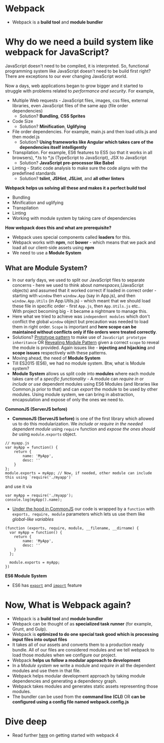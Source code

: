 # Webpack
- Webpack is a **build tool** and **module bundler**

# Why do we need a build system like webpack for JavaScript? 
JavaScript doesn't need to be compiled, it is interpreted. So, functional programming system like JavaScript doesn't need to be build first right? There are exceptions to our ever changing JavaScript world.  

Now a days, web applications began to grow bigger and it started to struggle with problems related to *performance and security*. 
For example, 

- Multiple Web requests - JavaScript files, images, css files, external libraries, even JavaScript files of the same app (file order dependencies)  
    - Solution? **Bundling**, **CSS Sprites**
- Code Size  
    - Solution? **Minification**, **Uglifying**
- File order dependencies. For example, main.js and then load utils.js and then model.js  
    - Solution? **Using frameworks like Angular which takes care of the dependencies itself intelligently**
- Transpilation. For example, ES6 features to ES5 (so that it works in all browsers), *.ts to *.js (TypeScript to JavaScript), JSX to JavaScript    
    - Solution? **JavaScript pre-processor like Babel**
- Linting - Static code analysis to make sure the code aligns with the predefined standards  
    - Solution? **tslint**, **JSHint**, **JSLint**, and **all other linters**  
  
**Webpack helps us solving all these and makes it a perfect build tool**
- Bundling
- Minification and uglifying
- Transpilation 
- Linting 
- Working with module system by taking care of dependencies

**How webpack does this and what are prerequisite?**
- Webpack uses special components called **loaders** for this. 
- Webpack works with **npm**, not **bower** - which means that we pack and load all our client-side assets using **npm**
- We need to use a **Module System**

## What are Module System?
- In our early days, we used to split our JavaScript files to separate concerns - here we used to think about *namespaces*,(JavaScript objects) and assumed that it worked correct if loaded in correct order - starting with `window` then `window.App` (say in App.js), and then `window.App.Utils` (in App.Utils.js) - which meant that we should load these file in specific order - first `App.js`, then `App.Utils.js` etc..  
With project becoming big - it became a nightmare to manage this.  
- Here what we tried to achieve was `independent modules` which don't conflict the global `window` object but precaution was needed to load them in right order. `Scope` is important and **here scope can be maintained without conflicts only if file orders were treated correctly**. 
- Solutions? [Prototype pattern](https://weblogs.asp.net/dwahlin/techniques-strategies-and-patterns-for-structuring-javascript-code-the-prototype-pattern) to make use of `JavaScript prototype inheritance` OR [Revealing Module Pattern](https://weblogs.asp.net/dwahlin/techniques-strategies-and-patterns-for-structuring-javascript-code-revealing-module-pattern) given a correct `scope` to reveal the module is provided. Again issues like - **injecting and hijacking** and **scope issues** respectively with these patterns. 
- Moving ahead, the need of **Module System**
- Till ES2015 (ES6), we had no module system. Btw, what is Module system? 
- **Module System** allows us split code into **modules** where each module takes care of a *specific functionality* - A module can *require in* or *include* or *use* dependent modules using ES6 Modules (and libraries like Common.js prior to that) and can *export* the module to be used by other modules. Using module system, we can bring in abstraction, encapsulation and expose of only the ones we need to. 

**CommonJS (ServerJS before)**

- **CommonJS (ServerJS before)** is one of the first library which allowed us to do this modularization. We *include or require in the needed dependent module* using `require` function and *expose the ones should be* using `module.exports` object. 
```
// myapp.js
var myApp = function() {
    return {
        name: 'MyApp',
        desc: ''
    }
}; 
module.exports = myApp; // Now, if needed, other module can include this using `require('./myapp')`
```
and use it via
```
var myApp = require('./myapp');
console.log(myApp().name);
```
- [Under the hood in CommonJS](https://blog.risingstack.com/node-js-at-scale-module-system-commonjs-require/) our code is wrapped by a `function` with `exports, require, module` parameters which lets us use them like *global-like variables* 
```
(function (exports, require, module, __filename, __dirname) {
  var myApp = function() {
    return {
        name: 'MyApp',
        desc: ''
    }
  }; 

  module.exports = myApp;
})
```
**ES6 Module System**
- ES6 has [`export`](https://developer.mozilla.org/en-US/docs/web/javascript/reference/statements/export) and [`import`](https://developer.mozilla.org/en-US/docs/Web/JavaScript/Reference/Statements/import) feature

# Now, What is **Webpack** again?

- Webpack is a **build tool** and **module bundler**
- Webpack can be thought of as **specialized task runner** (for example, Grunt, and Gulp).
- Webpack is **optimized to do one special task good which is processing input files into output files**
- It takes all of our assets and converts them to a production ready bundle. All of our files are considered modules and we tell webpack to load those modules when we configure our project. 
- Webpack **helps us follow a modular approach to development** 
- In a *Module system* we write a module and *require in* all the dependent modules and use them in that file. 
- Webpack helps modular development approach by taking module dependencies and generating a dependency graph. 
- Webpack takes modules and generates static assets representing those modules. 
- The bundler can be used from the **command line (CLI)** OR **can be configured using a config file named webpack.config.js**
 
# Dive deep 
- Read further [here](./webpack4-getting-started) on getting started with webpack 4